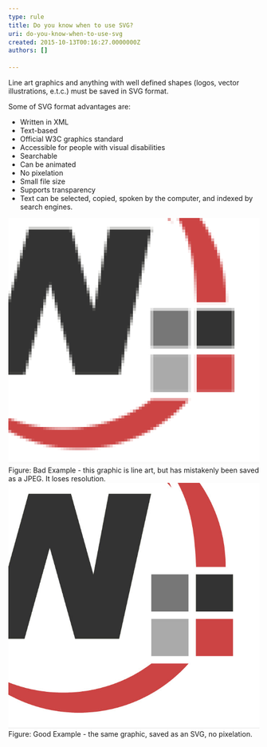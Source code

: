 ```yaml
---
type: rule
title: Do you know when to use SVG?
uri: do-you-know-when-to-use-svg
created: 2015-10-13T00:16:27.0000000Z
authors: []

---
```


 
Line art graphics and anything with well defined shapes (logos, vector illustrations, e.t.c.) must be saved in SVG format.

Some of SVG format advantages are:

- Written in XML
- Text-based
- Official W3C graphics standard
- Accessible for people with visual disabilities
- Searchable
- Can be animated
- No pixelation
- Small file size
- Supports transparency
- Text can be selected, copied, spoken by the computer, and indexed by search engines.

 ![Bad Example - Using JPG for line art](jpg_vs_svg_bad.jpg)Figure: Bad Example - this graphic is line art, but has mistakenly been saved as a JPEG. It loses resolution.![Good Example - Using SVG for line art](svg.jpg)Figure: Good Example - the same graphic, saved as an SVG, no pixelation.
